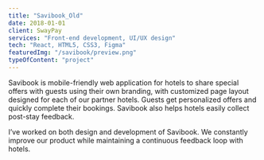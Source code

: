```yaml
---
title: "Savibook_Old"
date: 2018-01-01
client: SwayPay
services: "Front-end development, UI/UX design"
tech: "React, HTML5, CSS3, Figma"
featuredImg: "/savibook/preview.png"
typeOfContent: "project"
---
```


Savibook is mobile-friendly web application for hotels to share special offers with guests using their own branding, with customized page layout designed for each of our partner hotels. Guests get personalized offers and quickly complete their bookings. Savibook also helps hotels easily collect post-stay feedback.

I’ve worked on both design and development of Savibook. We constantly improve our product while maintaining a continuous feedback loop with hotels.
